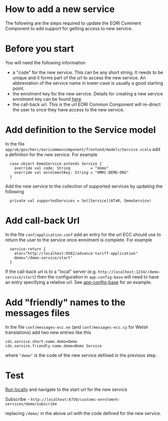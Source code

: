 # How to add a new service
 
The following are the steps required to update the EORI Comment Component to add support for getting access to new service.

# Before you start
You will need the following information
- a "code" for the new service.  This can be any short string.  It needs to be unique and it forms part of the url to access the new service.  An abbreviation of the service name in lower-case is usually a good starting point.
- the enrolment key for the new service.  Details for creating a new service enrolment key can be found [here](https://github.com/hmrc/service-enrolment-config)
- the call-back url.  This is the url EORI Common Component will re-direct the user to once they have access to the new service.

# Add definition to the Service model

In the file `app/uk/gov/hmrc/eoricommoncomponent/frontend/models/Service.scala` add a definition for the new service. For example

```
  case object DemoService extends Service {
    override val code: String         = "demo"
    override val enrolmentKey: String = "HMRC-DEMO-ORG"
  }
```

Add the new service to the collection of supported services by updating the following
```
  private val supportedServices = Set[Service](ATaR, DemoService)
```

# Add call-back Url
In the file `conf/application.conf` add an entry for the url ECC should use to return the user to the service once enrolment is complete. For example
```
  service-return {
    atar="http://localhost:9582/advance-tariff-application"
    demo="/demo-service/start"
  }
```

If the call-back url is to a "local" server (e.g. `http://localhost:1234//demo-service/start`) then the configuration in `app-config-base` will need to have an entry specifying a relative url.
See [app-config-base]("https://github.com/hmrc/app-config-base/blob/master/eori-common-component-frontend.conf") for an example.


# Add "friendly" names to the messages files

In the file `conf/messages-ecc.en` (and `conf/messages-ecc.cy` for Welsh translations) add two new entries like this 
```
cds.service.short.name.demo=Demo
cds.service.friendly.name.demo=Demo Service
```

where `"demo"` is the code of the new service defined in the previous step.

# Test

[Run locally](README.md#running-locally) and navigate to the start url for the new service

Subscribe - `http://localhost:6750/customs-enrolment-services/demo/subscribe`

replacing `/demo/` in the above url with the code defined for the new service.